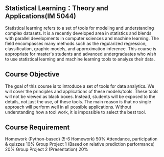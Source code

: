 Statistical Learning：Theory and Applications(IM 5044)
---------------------------------
Statistical learning refers to a set of tools for modeling and understanding complex datasets. It is a recently developed area in statistics and blends with parallel developments in computer sciences and machine learning. The field encompasses many methods such as the regularized regression, classification, graphic models, and approximation inference. This course is appropriate for master's students and advanced undergraduates who wish to use statistical learning and machine learning tools to analyze their data. 

Course Objective
---------------------------------------------
The goal of this course is to introduce a set of tools for data analytics. We will cover the principles and applications of these models/tools. These tools will not be viewed as black boxes. Instead, students will be exposed to the details, not just the use, of these tools. The main reason is that no single approach will perform well in all possible applications. Without understanding how a tool work, it is impossible to select the best tool. 

Course Requirement
---------------------------------------------
Homework (Python-based) (5-6 Homework) 50%
Attendance, participation & quizzes 10%
Group Project 1 (Based on relative prediction performance) 20%
Group Project 2 (Presentation) 20%



